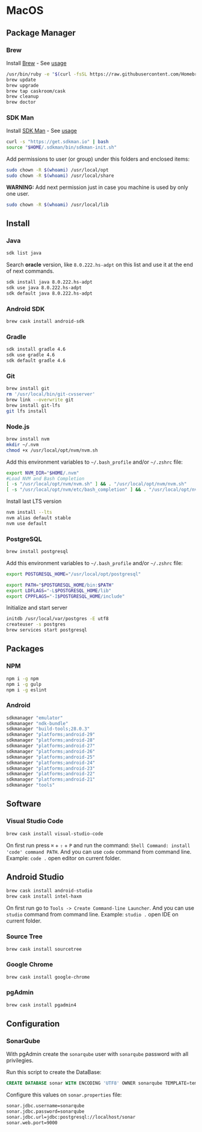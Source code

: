 # MacOS

## Package Manager

### Brew

Install [Brew](https://brew.sh) - See [usage](https://docs.brew.sh/FAQ)

```bash
/usr/bin/ruby -e "$(curl -fsSL https://raw.githubusercontent.com/Homebrew/install/master/install)"
brew update
brew upgrade
brew tap caskroom/cask
brew cleanup
brew doctor
```

### SDK Man

Install [SDK Man](http://sdkman.io) - See [usage](https://sdkman.io/usage)

```bash
curl -s "https://get.sdkman.io" | bash
source "$HOME/.sdkman/bin/sdkman-init.sh"
```

Add permissions to user (or group) under this folders and enclosed items:

```bash
sudo chown -R $(whoami) /usr/local/opt
sudo chown -R $(whoami) /usr/local/share
```

**WARNING:** Add next permission just in case you machine is used by only one user.

```bash
sudo chown -R $(whoami) /usr/local/lib
```

## Install

### Java

```bash
sdk list java
```

Search **oracle** version, like `8.0.222.hs-adpt` on this list and use it at the end of next commands.

```bash
sdk install java 8.0.222.hs-adpt
sdk use java 8.0.222.hs-adpt
sdk default java 8.0.222.hs-adpt
```

### Android SDK

```bash
brew cask install android-sdk
```

### Gradle

```bash
sdk install gradle 4.6
sdk use gradle 4.6
sdk default gradle 4.6
```

### Git

```bash
brew install git
rm '/usr/local/bin/git-cvsserver'
brew link --overwrite git
brew install git-lfs
git lfs install
```

### Node.js

```bash
brew install nvm
mkdir ~/.nvm
chmod +x /usr/local/opt/nvm/nvm.sh
```

Add this environment variables to `~/.bash_profile` and/or `~/.zshrc` file:

```bash
export NVM_DIR="$HOME/.nvm"
#Load NVM and Bash Completion
[ -s "/usr/local/opt/nvm/nvm.sh" ] && . "/usr/local/opt/nvm/nvm.sh"
[ -s "/usr/local/opt/nvm/etc/bash_completion" ] && . "/usr/local/opt/nvm/etc/bash_completion"
```

Install last LTS version

```bash
nvm install --lts
nvm alias default stable
nvm use default
```

### PostgreSQL

```bash
brew install postgresql
```

Add this environment variables to `~/.bash_profile` and/or `~/.zshrc` file:

```bash
export POSTGRESQL_HOME="/usr/local/opt/postgresql"

export PATH="$POSTGRESQL_HOME/bin:$PATH"
export LDFLAGS="-L$POSTGRESQL_HOME/lib"
export CPPFLAGS="-I$POSTGRESQL_HOME/include"
```

Initialize and start server

```bash
initdb /usr/local/var/postgres -E utf8
createuser -s postgres
brew services start postgresql
```

## Packages

### NPM

```bash
npm i -g npm
npm i -g gulp
npm i -g eslint
```

### Android

```bash
sdkmanager "emulator"
sdkmanager "ndk-bundle"
sdkmanager "build-tools;28.0.3"
sdkmanager "platforms;android-29"
sdkmanager "platforms;android-28"
sdkmanager "platforms;android-27"
sdkmanager "platforms;android-26"
sdkmanager "platforms;android-25"
sdkmanager "platforms;android-24"
sdkmanager "platforms;android-23"
sdkmanager "platforms;android-22"
sdkmanager "platforms;android-21"
sdkmanager "tools"
```

## Software

### Visual Studio Code

```bash
brew cask install visual-studio-code
```

On first run press `⌘` + `⇧` + `P` and run the command: `Shell Command: install 'code' command PATH`. And you can use `code` command from command line. Example: `code .` open editor on current folder.

## Android Studio

```bash
brew cask install android-studio
brew cask install intel-haxm
```

On first run go to `Tools -> Create Command-line Launcher`. And you can use `studio` command from command line. Example: `studio .` open IDE on current folder.

### Source Tree

```bash
brew cask install sourcetree
```

### Google Chrome

```bash
brew cask install google-chrome
```

### pgAdmin

```bash
brew cask install pgadmin4
```

## Configuration

### SonarQube

With pgAdmin create the `sonarqube` user with `sonarqube` password with all privilegies. 

Run this script to create the DataBase:

```sql
CREATE DATABASE sonar WITH ENCODING 'UTF8' OWNER sonarqube TEMPLATE=template0;
```

Configure this values on `sonar.properties` file:

```txt
sonar.jdbc.username=sonarqube
sonar.jdbc.password=sonarqube
sonar.jdbc.url=jdbc:postgresql://localhost/sonar
sonar.web.port=9000
```
